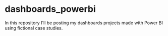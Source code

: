 # dashboards_powerbi
In this repository I'll be posting my dashboards projects made with Power BI using fictional case studies.
